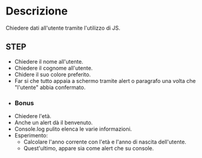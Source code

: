 # Descrizione

Chiedere dati all'utente tramite l'utilizzo di JS.

## STEP

- Chiedere il nome all'utente.
- Chiedere il cognome all'utente.
- Chidere il suo colore preferito.
- Far si che tutto appaia a schermo tramite alert o paragrafo una volta che "l'utente" abbia confermato.
- ### Bonus
- Chiedere l'età.
- Anche un alert dà il benvenuto.
- Console.log pulito elenca le varie informazioni.
- Esperimento:
  - Calcolare l'anno corrente con l'età e l'anno di nascita dell'utente.
  - Quest'ultimo, appare sia come alert che su console.

